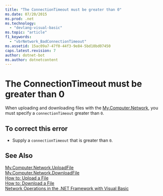 ```yaml
---
title: "The ConnectionTimeout must be greater than 0"
ms.date: 07/20/2015
ms.prod: .net
ms.technology: 
  - "devlang-visual-basic"
ms.topic: "article"
f1_keywords: 
  - "vbrNetwork_BadConnectionTimeout"
ms.assetid: 15ac09a7-47f0-44f3-9e84-5bd10bd07450
caps.latest.revision: 7
author: dotnet-bot
ms.author: dotnetcontent
---
```

# The ConnectionTimeout must be greater than 0
When uploading and downloading files with the [My.Computer.Network](xref:microsoft.visualbasic.devices.Network), you must specify a `connectionTimeout` greater than `0`.  
  
## To correct this error  
  
-   Supply a `connectionTimeout` that is greater than `0`.  
  
## See Also  
 [My.Computer.Network.UploadFile](xref:Microsoft.VisualBasic.Devices.Computer.Network.UploadFile)  
 [My.Computer.Network.DownloadFile](xref:Microsoft.VisualBasic.Devices.Computer.Network.DownloadFile)  
 [How to: Upload a File](../../visual-basic/developing-apps/programming/computer-resources/how-to-upload-a-file.md)  
 [How to: Download a File](../../visual-basic/developing-apps/programming/computer-resources/how-to-download-a-file.md)  
 [Network Operations in the .NET Framework with Visual Basic](http://msdn.microsoft.com/en-us/c5379021-44ef-4d6a-acf5-e951fdcab6b2)
